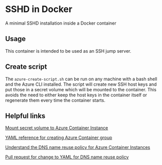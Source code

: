 # SSHD in Docker

A minimal SSHD installation inside a Docker container

## Usage
This container is intended to be used as an SSH jump server.

## Create script
The `azure-create-script.sh` can be run on any machine with a bash shell and the Azure CLI installed.
The script will create new SSH host keys and put those in a secret volume which will be mounted
to the container. This avoids the need to either keep the host keys in the container itself or
regenerate them every time the container starts.

## Helpful links
[Mount secret volume to Azure Container Instance](https://learn.microsoft.com/en-us/azure/container-instances/container-instances-volume-secret)

[YAML reference for creating Azure Container group](https://learn.microsoft.com/en-us/azure/container-instances/container-instances-reference-yaml?source=recommendations)

[Understand the DNS name reuse policy for Azure Container Instances](https://learn.microsoft.com/en-us/azure/container-instances/how-to-reuse-dns-names#understand-the-dns-name-reuse-policy)

[Pull request for change to YAML for DNS name reuse policy](https://github.com/Azure/azure-sdk-for-go/pull/18957)